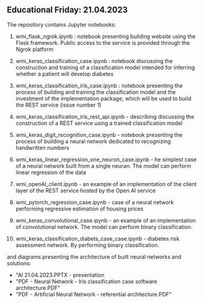 Educational Friday: 21.04.2023
-----------------------------------------------------------------------------------------------


The repository contains Jupyter notebooks:

1. wmi_flask_ngrok.ipynb : notebook presenting building website using the Flask framework. Public access to the service is provided through the Ngrok platform

2. wmi_keras_classification_case.ipynb : notebook discussing the construction and training of a classification model intended for inferring whether a patient will develop diabetes

3. wmi_keras_classification_iris_case.ipynb : notebook presenting the process of building and training the classification model and the investment of the implementation package, which will be used to build the REST service (issue number 1)

4. wmi_keras_classification_iris_rest_api.ipynb - describing discussing the construction of a REST service using a trained classification model

5. wmi_keras_digit_recognition_case.ipynb - notebook presenting the process of building a neural network dedicated to recognizing handwritten numbers

6. wmi_keras_linear_regression_one_neuron_case.ipynb - he simplest case of a neural network built from a single neuran. The model can perform linear regression of the data

7. wmi_openAI_client.ipynb - an example of an implementation of the client layer of the REST service hosted by the Open AI service

8. wmi_pytorch_regression_case.ipynb - case of a neural network performing regressive estimation of housing prices

9. wmi_keras_convolutional_case.ipynb - an example of an implementation of convolutional network. The model can perform binary classification.

10. wmi_keras_classification_diabets_case_case.ipynb - diabetes risk assessment network. By performing binary classification.

and diagrams presenting the architecture of built neural networks and solutions:
- "AI 21.04.2023.PPTX - presentation
- "PDF - Neural Network - Iris classification case software architecture.PDF"
- "PDF - Artificial Neural Network - referential architecture.PDF"

